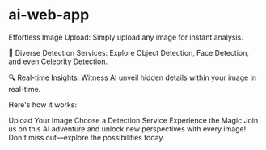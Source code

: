 # ai-web-app
Effortless Image Upload: Simply upload any image for instant analysis.

🤖 Diverse Detection Services: Explore Object Detection, Face Detection, and even Celebrity Detection.

🔍 Real-time Insights: Witness AI unveil hidden details within your image in real-time.

Here's how it works:

Upload Your Image
Choose a Detection Service
Experience the Magic
Join us on this AI adventure and unlock new perspectives with every image! Don't miss out—explore the possibilities today.

